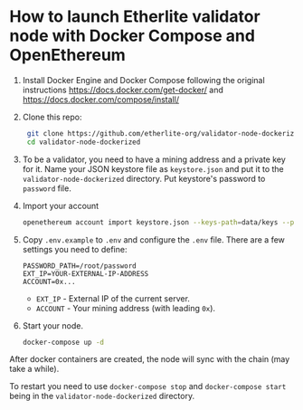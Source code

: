 # How to launch Etherlite validator node with Docker Compose and OpenEthereum

1. Install Docker Engine and Docker Compose following the original instructions https://docs.docker.com/get-docker/ and https://docs.docker.com/compose/install/

2. Clone this repo:

   ```bash
    git clone https://github.com/etherlite-org/validator-node-dockerized
    cd validator-node-dockerized
   ```

3. To be a validator, you need to have a mining address and a private key for it. Name your JSON keystore file as `keystore.json` and put it to the `validator-node-dockerized` directory. Put keystore's password to `password` file.

4. Import your account

   ```bash
   openethereum account import keystore.json --keys-path=data/keys --password=password --chain=etherlite
   ```

5. Copy `.env.example` to `.env` and configure the `.env` file. There are a few settings you need to define:

   ```
   PASSWORD_PATH=/root/password
   EXT_IP=YOUR-EXTERNAL-IP-ADDRESS
   ACCOUNT=0x...
   ```

   - `EXT_IP` - External IP of the current server.
   - `ACCOUNT` - Your mining address (with leading `0x`).

6. Start your node.

   ```bash
   docker-compose up -d
   ```

After docker containers are created, the node will sync with the chain (may take a while).

To restart you need to use `docker-compose stop` and `docker-compose start` being in the `validator-node-dockerized` directory.

